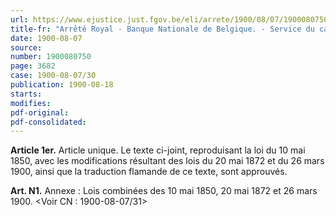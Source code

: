 ```yaml
---
url: https://www.ejustice.just.fgov.be/eli/arrete/1900/08/07/1900080750/justel
title-fr: "Arrêté Royal - Banque Nationale de Belgique. - Service du caissier de l'Etat. - Lois combinées des 10 mai 1850, 20 mai 1872 et 26 mars 1900."
date: 1900-08-07
source:
number: 1900080750
page: 3682
case: 1900-08-07/30
publication: 1900-08-18
starts:
modifies:
pdf-original:
pdf-consolidated:
---
```


**Article 1er.** Article unique. Le texte ci-joint, reproduisant la loi du 10 mai 1850, avec les modifications résultant des lois du 20 mai 1872 et du 26 mars 1900, ainsi que la traduction flamande de ce texte, sont approuvés.

**Art. N1.** Annexe : Lois combinées des 10 mai 1850, 20 mai 1872 et 26 mars 1900. <Voir CN : 1900-08-07/31>
